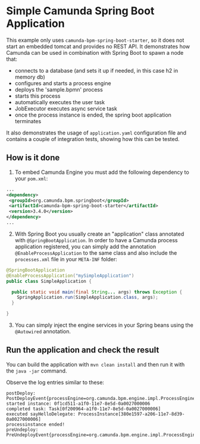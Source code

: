 # Simple Camunda Spring Boot Application

This example only uses `camunda-bpm-spring-boot-starter`, so it does not start an embedded tomcat and provides no REST API.
It demonstrates how Camunda can be used in combination with Spring Boot to spawn a node that:

- connects to a database (and sets it up if needed, in this case h2 in memory db)
- configures and starts a process engine
- deploys the 'sample.bpmn' process
- starts this process
- automatically executes the user task
- JobExecutor executes async service task
- once the process instance is ended, the spring boot application terminates

It also demonstrates the usage of `application.yaml` configuration file and contains a couple of integration tests, showing how this can be tested.

## How is it done

1. To embed Camunda Engine you must add the following dependency to your `pom.xml`:
   
```xml
...
<dependency>
 <groupId>org.camunda.bpm.springboot</groupId>
 <artifactId>camunda-bpm-spring-boot-starter</artifactId>
 <version>3.4.0</version>
</dependency>
...
```

2. With Spring Boot you usually create an "application" class annotated with `@SpringBootApplication`. In order to have a Camunda process application
registered, you can simply add the annotation `@EnableProcessApplication` to the same class and also include the `processes.xml` file in your `META-INF` folder:

```java
@SpringBootApplication
@EnableProcessApplication("mySimpleApplication")
public class SimpleApplication {

  public static void main(final String... args) throws Exception {
    SpringApplication.run(SimpleApplication.class, args);
  }

}
```

3. You can simply inject the engine services in your Spring beans using the `@Autowired` annotation.

## Run the application and check the result

You can build the application with `mvn clean install` and then run it with the `java -jar` command.

Observe the log entries similar to these: 

```text
postDeploy: PostDeployEvent{processEngine=org.camunda.bpm.engine.impl.ProcessEngineImpl@6973b51b}
started instance: 0f1cd511-a1f0-11e7-8e5d-0a0027000006
completed task: Task[0f200964-a1f0-11e7-8e5d-0a0027000006]
executed sayHelloDelegate: ProcessInstance[380e1597-a206-11e7-8d39-0a0027000006]
processinstance ended!
preUndeploy: PreUndeployEvent{processEngine=org.camunda.bpm.engine.impl.ProcessEngineImpl@3be4ea5e}
```